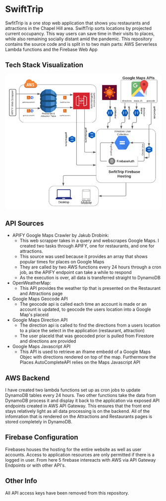 # SwiftTrip

SwfitTrip is a one stop web application that shows you restaurants and attractions in the Chapel Hill area. SwiftTrip sorts locations by projected current occupancy. This way users can save time in their visits to places, while also remaining socially distant amid the pandemic. This repository contains the source code and is split in to two main parts: AWS Serverless Lambda functions and the Firebase Web App

## Tech Stack Visualization

![Tech Stack](techstack.png)

## API Sources
- APIFY Google Maps Crawler by Jakub Drobink:
  - This web scrapper takes in a query and webscrapes Google Maps. I created two tasks through APIFY, one for restaurants, and one for attractions.
  - This source was used because it provides an array that shows popular times for places on Google Maps
  - They are called by two AWS functions every 24 hours through a cron job, as the APIFY endpoint can take a while to respond
  - As the execution is over, all data is transferred straight to DynamoDB
- OpenWeatherMap:
  - This API provides the weather tip that is presented on the Restaurant and Attractions page
- Google Maps Geocode API
  - The geocode api is called each time an account is made or an account is updated, to geocode the users location into a Google Map's placeid
- Google Maps Direction API
  - The direction api is called to find the directions from a users location to a place the select in the application  (restaurant, attraction)
  - The user placeId that was geocoded prior is pulled from Firestore and directions are provided
- Google Maps Javascript API
  - This API is used to retrieve an iframe embedd of a Google Maps Objec with directions rendered on top of the map. Furthermore the Places AutoCompleteAPI relies on the Maps Javascript API

## AWS Backend
I have created two lambda functions set up as cron jobs to update DynamoDB tables every 24 hours. Two other functions take the data from DynamoDB process it and display it back to the application via exposed API endpoints created in AWS API Gateway. This ensures that the front end stays relatively light as all data processing is on the backend. All of the infomration that is rendered on the Attractions and Restaurants pages is stored completely in DynamoDB.

## Firebase Configuration
Firebases houses the hosting for the entire website as well as user accounts. Access to application resources are only permitted if there is a logged in user. From here 5 firebase intereacts with AWS via API Gateway Endpoints or with other API's.

## Other Info
All API access keys have been removed from this repository.